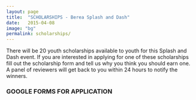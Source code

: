 ```yaml
---
layout: page
title:  "SCHOLARSHIPS - Berea Splash and Dash"
date:   2015-04-08
image: "bg"
permalink: scholarships/
---
```

There will be 20 youth scholarships available to youth for this Splash and Dash event. If you are interested in applying for one of these scholarships fill out the scholarship form and tell us why you think you should earn one. A panel of reviewers will get back to you within 24 hours to notify the winners.

### GOOGLE FORMS FOR APPLICATION
